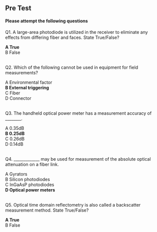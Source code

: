 ##  Pre Test 
#### Please attempt the following questions
  
  
Q1. A large-area photodiode is utilized in the receiver to eliminate any effects from differing fiber and faces. State True/False?<br>

<b>A   True</b>  
B   False    
<br>


Q2. Which of the following cannot be used in equipment for field measurements?<br>

A   Environmental factor  
<b>B   External triggering</b>  
C   Fiber  
D   Connector  
<br>


Q3. The handheld optical power meter has a measurement accuracy of \_\_\_\_\_\_\_\_.<br>

A   0.35dB  
<b>B   0.25dB</b>  
C   0.26dB  
D   0.14dB  
<br>


Q4. \_\_\_\_\_\_\_\_\_\_\_\_\_ may be used for measurement of the absolute optical attenuation on a fiber link.<br>
  
A   Gyrators  
B   Silicon photodiodes  
C   InGaAsP photodiodes  
<b>D   Optical power meters</b>  
<br>


Q5. Optical time domain reflectometry is also called a backscatter measurement method. State True/False?<br>

<b>A   True</b>    
B   False  

